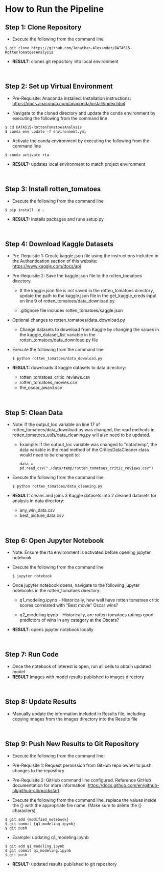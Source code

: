 # How to Run the Pipeline

## Step 1: Clone Repository

- Execute the following from the command line

```
$ git clone https://github.com/Jonathan-Alexander/DATA515-RottenTomatoesAnalysis
```

- **RESULT:** clones git repository into local environment

<br>

## Step 2: Set up Virtual Environment

- Pre-Requisite: Anaconda installed. Installation instructions: https://docs.anaconda.com/anaconda/install/index.html

- Navigate to the cloned directory and update the conda environment by executing the following from the command line

```
$ cd DATA515-RottenTomatoesAnalysis
$ conda env update -f environment.yml
```

- Activate the conda environment by executing the following from the command line

```
$ conda activate rta
```

- **RESULT:** updates local environment to match project environment

<br>

## Step 3: Install rotten_tomatoes

- Execute the following from the command line

```
$ pip install -e .
```

- **RESULT:** Installs packages and runs setup.py

<br>

## Step 4: Download Kaggle Datasets

- Pre-Requisite 1: Create kaggle.json file using the instructions included in the Authentication section of this website: https://www.kaggle.com/docs/api

- Pre-Requisite 2: Save the kaggle.json file to the rotten_tomatoes directory.

  - If the kaggle.json file is not saved in the rotten_tomatoes directory, update the path to the kaggle.json file in the get_kaggle_creds input on line 9 of rotten_tomatoes/data_download.py.

  - .gitignore file includes rotten_tomatoes/kaggle.json

- Optional changes to rotten_tomatoes/data_download.py

  - Change datasets to download from Kaggle by changing the values in the kaggle_dataset_list variable in the rotten_tomatoes/data_download.py file

- Execute the following from the command line

  ```
  $ python rotten_tomatoes/data_download.py
  ```

- **RESULT:** downloads 3 kaggle datasets to data directory:
  - rotten_tomatoes_critic_reviews.csv
  - rotten_tomatoes_movies.csv
  - the_oscar_award.scv

<br>

## Step 5: Clean Data

- Note: If the output_loc variable on line 17 of rotten_tomatoes/data_download.py was changed, the read methods in rotten_tomatoes_utils/data_cleaning.py will also need to be updated.

  - Example: If the output_loc variable was changed to "data/temp", the data variable in the read method of the CriticsDataCleaner class would need to be changed to:

    ```
    data = pd.read_csv("./data/temp/rotten_tomatoes_critic_reviews.csv")
    ```

- Execute the following from the command line
  ```
  $ python rotten_tomatoes/data_cleaning.py
  ```
- **RESULT:** cleans and joins 3 Kaggle datasets into 2 cleaned datasets for analysis in data directory:
  - any_win_data.csv
  - best_picture_data.csv

<br>

## Step 6: Open Jupyter Notebook

- Note: Ensure the rta environment is activated before opening jupyter notebook
- Execute the following from the command line
  ```
  $ jupyter notebook
  ```
- Once jupyter notebook opens, navigate to the following jupyter notebooks in the rotten_tomatoes directory:

  - q1_modeling.ipynb - Historically, how well have rotten tomatoes critic scores correlated with “Best movie” Oscar wins?

  - q2_modeling.ipynb - Historically, are rotten tomatoes ratings good predictors of wins in any category at the Oscars?

- **RESULT**: opens jupyter notebook locally

<br>

## Step 7: Run Code

- Once the notebook of interest is open, run all cells to obtain updated model
- **RESULT** Images with model results published to images directory

<br>

## Step 8: Update Results

- Manually update the information included in Results file, including copying images from the images directory into the Results file

<br>

## Step 9: Push New Results to Git Repository

- Execute the following from the command line:

- Pre-Requisite 1: Request permission from GitHub repo owner to push changes to the repository

- Pre-Requisite 2: GitHub command line configured. Reference GitHub documentation for more information: https://docs.github.com/en/github-cli/github-cli/quickstart

- Execute the following from the command line, replace the values inside the {} with the appropriate file name. (Make sure to delete the {} characters)

```
$ git add {modified_notebook}
$ git commit {q1_modeling.ipynb}
$ git push
```

- Example: updating q1_modeling.ipynb

```
$ git add q1_modeling.ipynb
$ git commit q1_modeling.ipynb
$ git push
```

- **RESULT:** updated results published to git repository
